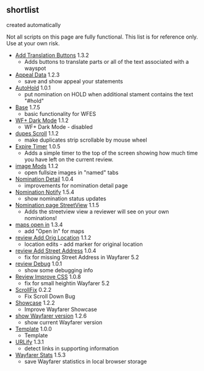 ## shortlist

created automatically

Not all scripts on this page are fully functional. This list is for reference only. Use at your own risk.

  * [Add Translation Buttons](https://altertobi.github.io/Wayfarer-Extension-Scripts/dev/wfes-AddTranslationButtons.user.js) 1.3.2
    - Adds buttons to translate parts or all of the text associated with a wayspot
  * [Appeal Data](https://altertobi.github.io/Wayfarer-Extension-Scripts/dev/wfes-AppealData.user.js) 1.2.3
    - save and show appeal your statements
  * [AutoHold](https://altertobi.github.io/Wayfarer-Extension-Scripts/dev/wfes-AutoHold.user.js) 1.0.1
    - put nomination on HOLD when additional stament contains the text "#hold"
  * [Base](https://altertobi.github.io/Wayfarer-Extension-Scripts/dev/wfes-Base.user.js) 1.7.5
    - basic functionality for WFES
  * [WF+ Dark Mode](https://altertobi.github.io/Wayfarer-Extension-Scripts/dev/wfes-DarkMode.user.js) 1.1.2
    - WF+ Dark Mode - disabled
  * [dupes Scroll](https://altertobi.github.io/Wayfarer-Extension-Scripts/dev/wfes-dupesScroll.user.js) 1.1.2
    - make duplicates strip scrollable by mouse wheel
  * [Expire Timer](https://altertobi.github.io/Wayfarer-Extension-Scripts/dev/wfes-ExpireTimer.user.js) 1.0.5
    - Adds a simple timer to the top of the screen showing how much time you have left on the current review.
  * [image Mods](https://altertobi.github.io/Wayfarer-Extension-Scripts/dev/wfes-ImageMod.user.js) 1.1.2
    - open fullsize images in "named" tabs
  * [Nomination Detail](https://altertobi.github.io/Wayfarer-Extension-Scripts/dev/wfes-NominationDetail.user.js) 1.0.4
    - improvements for nomination detail page
  * [Nomination Notify](https://altertobi.github.io/Wayfarer-Extension-Scripts/dev/wfes-NominationNotify.user.js) 1.5.4
    - show nomination status updates
  * [Nomination page StreetView](https://altertobi.github.io/Wayfarer-Extension-Scripts/dev/wfes-NominationsStreetView.user.js) 1.1.5
    - Adds the streetview view a reviewer will see on your own nominations!
  * [maps open in](https://altertobi.github.io/Wayfarer-Extension-Scripts/dev/wfes-OpenIn.user.js) 1.3.4
    - add "Open In" for maps
  * [review Add Orig Location](https://altertobi.github.io/Wayfarer-Extension-Scripts/dev/wfes-reviewAddOrigLocation.user.js) 1.1.2
    - location edits - add marker for original location
  * [review Add Street Address](https://altertobi.github.io/Wayfarer-Extension-Scripts/dev/wfes-reviewAddStreetAddress.user.js) 1.0.4
    - fix for missing Street Address in Wayfarer 5.2
  * [review Debug](https://altertobi.github.io/Wayfarer-Extension-Scripts/dev/wfes-reviewDebug.user.js) 1.0.1
    - show some debugging info
  * [Review Improve CSS](https://altertobi.github.io/Wayfarer-Extension-Scripts/dev/wfes-reviewImproveCSS.user.js) 1.0.8
    - fix for small heightin Wayfarer 5.2
  * [ScrollFix](https://altertobi.github.io/Wayfarer-Extension-Scripts/dev/wfes-ScrollFix.user.js) 0.2.2
    - Fix Scroll Down Bug
  * [Showcase](https://altertobi.github.io/Wayfarer-Extension-Scripts/dev/wfes-Showcase.user.js) 1.2.2
    - Improve Wayfarer Showcase
  * [show Wayfarer version](https://altertobi.github.io/Wayfarer-Extension-Scripts/dev/wfes-showWFVersion.user.js) 1.2.6
    - show current Wayfarer version
  * [Template](https://altertobi.github.io/Wayfarer-Extension-Scripts/dev/wfes-template.user.js) 1.0.0
    - Template
  * [URLify](https://altertobi.github.io/Wayfarer-Extension-Scripts/dev/wfes-URLify.user.js) 1.3.1
    - detect links in supporting information
  * [Wayfarer Stats](https://altertobi.github.io/Wayfarer-Extension-Scripts/dev/wfes-WayfarerStats.user.js) 1.5.3
    - save Wayfarer statistics in local browser storage
